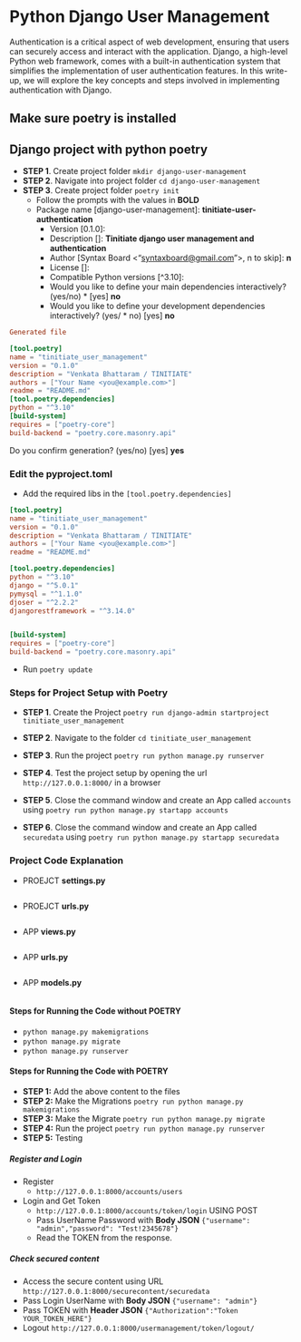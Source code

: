 # Python Django User Management
Authentication is a critical aspect of web development, ensuring that users can securely access and interact with the application. Django, a high-level Python web framework, comes with a built-in authentication system that simplifies the implementation of user authentication features. In this write-up, we will explore the key concepts and steps involved in implementing authentication with Django.

## Make sure poetry is installed
## Django project with python poetry
* **STEP 1**. Create project folder `mkdir django-user-management`
* **STEP 2**. Navigate into project folder `cd django-user-management`
* **STEP 3**. Create project folder `poetry init`
  * Follow the prompts with the values in **BOLD**
  * Package name [django-user-management]:  **tinitiate-user-authentication**
    * Version [0.1.0]: <PRESS-ENTER>
    * Description []:  **Tinitiate django user management and authentication**
    * Author [Syntax Board <“syntaxboard@gmail.com”>, n to skip]:  **n**
    * License []:  <PRESS-ENTER>
    * Compatible Python versions [^3.10]: <PRESS-ENTER>
    * Would you like to define your main dependencies interactively? (yes/no)     * [yes] **no**
    * Would you like to define your development dependencies interactively? (yes/ * no) [yes] **no**
```toml
Generated file

[tool.poetry]
name = "tinitiate_user_management"
version = "0.1.0"
description = "Venkata Bhattaram / TINITIATE"
authors = ["Your Name <you@example.com>"]
readme = "README.md"
[tool.poetry.dependencies]
python = "^3.10"
[build-system]
requires = ["poetry-core"]
build-backend = "poetry.core.masonry.api"
```
Do you confirm generation? (yes/no) [yes] **yes**

### Edit the pyproject.toml
* Add the required libs in the `[tool.poetry.dependencies]`
```toml
[tool.poetry]
name = "tinitiate_user_management"
version = "0.1.0"
description = "Venkata Bhattaram / TINITIATE"
authors = ["Your Name <you@example.com>"]
readme = "README.md"

[tool.poetry.dependencies]
python = "^3.10"
django = "^5.0.1"
pymysql = "^1.1.0"
djoser = "^2.2.2"
djangorestframework = "^3.14.0"


[build-system]
requires = ["poetry-core"]
build-backend = "poetry.core.masonry.api"
```
* Run `poetry update`

### Steps for Project Setup with Poetry
* **STEP 1**. Create the Project `poetry run django-admin startproject tinitiate_user_management`
* **STEP 2**. Navigate to the folder `cd tinitiate_user_management`
* **STEP 3**. Run the project `poetry run python manage.py runserver`
* **STEP 4**. Test the project setup by opening the url `http://127.0.0.1:8000/` in a browser 
* **STEP 5**. Close the command window and create an App called `accounts`
using `poetry run python manage.py startapp accounts`

* **STEP 6**. Close the command window and create an App called `securedata`
using `poetry run python manage.py startapp securedata`

### Project Code Explanation
* PROEJCT **settings.py**
```python
```

* PROEJCT **urls.py**
```python
```

* APP **views.py**
```python
```

* APP **urls.py**
```python
```

* APP **models.py**
```python
```
#### Steps for Running the Code without POETRY
* `python manage.py makemigrations`
* `python manage.py migrate`
* `python manage.py runserver`

#### Steps for Running the Code with POETRY
* **STEP 1:** Add the above content to the files
* **STEP 2:** Make the Migrations `poetry run python manage.py makemigrations`
* **STEP 3:** Make the Migrate `poetry run python manage.py migrate`
* **STEP 4:** Run the project `poetry run python manage.py runserver`
* **STEP 5:** Testing
##### Register and Login
* Register
  * `http://127.0.0.1:8000/accounts/users`
* Login and Get Token
  * `http://127.0.0.1:8000/accounts/token/login` USING POST
  * Pass UserName Password with **Body JSON** `{"username": "admin","password": "Test!2345678"}`
  * Read the TOKEN from the response.
##### Check secured content
* Access the secure content using URL `http://127.0.0.1:8000/securecontent/securedata`
* Pass Login UserName with **Body JSON** `{"username": "admin"}`
* Pass TOKEN with **Header JSON** `{"Authorization":"Token YOUR_TOKEN_HERE"}`
* Logout `http://127.0.0.1:8000/usermanagement/token/logout/`
